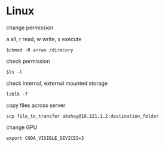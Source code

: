 # Linux

change permission

a  all, r  read, w  write, x  execute
```
$chmod -R a+rwx /direcory
```
check permission
```
$ls -l
```
check internal, external mounted storage
````
lsblk -f
````
copy files across server 
```
scp file_to_transfer akshay@10.121.1.2:destination_folder
```

change GPU
````
export CUDA_VISIBLE_DEVICES=3
````
